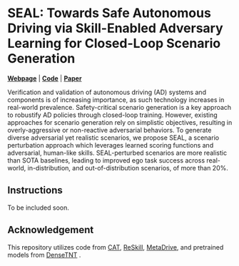 # SEAL: Towards Safe Autonomous Driving via Skill-Enabled Adversary Learning for Closed-Loop Scenario Generation

[**Webpage**](https://cmubig.github.io/seal/) | [**Code**](https://github.com/cmubig/seal) | [**Paper**](https://arxiv.org/abs/2409.10320)



Verification and validation of autonomous driving (AD)
systems and components is of increasing importance, as such
technology increases in real-world prevalence.
Safety-critical scenario generation is a key approach to
robustify AD policies through closed-loop training.
However, existing approaches for scenario generation rely
on simplistic objectives, resulting in overly-aggressive or
non-reactive adversarial behaviors. To generate diverse
adversarial yet realistic scenarios, we propose SEAL, a
scenario perturbation approach which leverages learned
scoring functions and adversarial, human-like skills.
SEAL-perturbed scenarios are more realistic than SOTA
baselines, leading to improved ego task success across
real-world, in-distribution, and out-of-distribution
scenarios, of more than 20%.


## Instructions

To be included soon.

## Acknowledgement

This repository utilizes code from 
[CAT](https://github.com/metadriverse/cat), 
[ReSkill](https://github.com/krishanrana/reskill),
[MetaDrive](https://github.com/metadriverse/metadrive), and 
pretrained models from [DenseTNT](https://github.com/Tsinghua-MARS-Lab/DenseTNT) .

